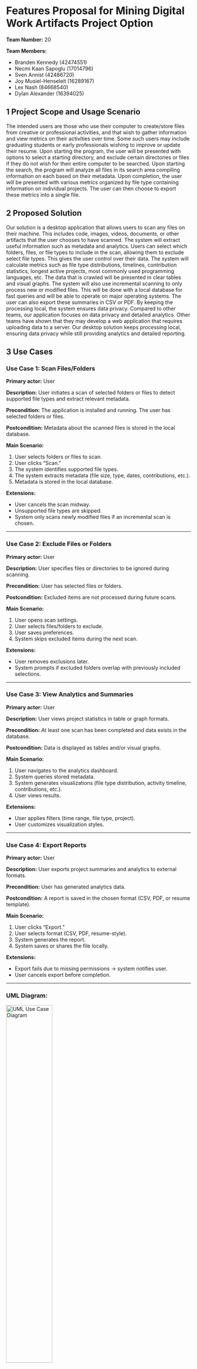 # Features Proposal for Mining Digital Work Artifacts Project Option

**Team Number:** 20

**Team Members:**

- Branden Kennedy (42474551)
- Necmi Kaan Sapoglu (17014796)
- Sven Annist (42486720)
- Joy Musiel-Henseleit (16289167)
- Lex Nash (84668540)
- Dylan Alexander (16394025)

## 1 Project Scope and Usage Scenario
The intended users are those who use their computer to create/store files from creative or professional activities, and that wish to gather information and view metrics on their activities over time. Some such users may include graduating students or early professionals wishing to improve or update their resume. Upon starting the program, the user will be presented with options to select a starting directory, and exclude certain directories or files if they do not wish for their entire computer to be searched. Upon starting the search, the program will analyze all files in its search area compiling information on each based on their metadata. Upon completion, the user will be presented with various metrics organized by file type containing information on individual projects. The user can then choose to export these metrics into a single file.

## 2 Proposed Solution
Our solution is a desktop application that allows users to scan any files on their machine. This includes code, images, videos, documents, or other artifacts that the user chooses to have scanned. The system will extract useful information such as metadata and analytics. Users can select which folders, files, or file types to include in the scan, allowing them to exclude select file types. This gives the user control over their data. The system will calculate metrics such as file type distributions, timelines, contribution statistics, longest active projects, most commonly used programming languages, etc. The data that is crawled will be presented in clear tables and visual graphs. The system will also use incremental scanning to only process new or modified files. This will be done with a local database for fast queries and will be able to operate on major operating systems. The user can also export these summaries in CSV or PDF. By keeping the processing local, the system ensures data privacy. Compared to other teams, our application focuses on data privacy and detailed analytics. Other teams have shown that they may develop a web application that requires uploading data to a server. Our desktop solution keeps processing local, ensuring data privacy while still providing analytics and detailed reporting.

## 3 Use Cases

### Use Case 1: Scan Files/Folders

**Primary actor:** User

**Description:** User initiates a scan of selected folders or files to detect supported file types and extract relevant metadata.

**Precondition:** The application is installed and running. The user has selected folders or files.

**Postcondition:** Metadata about the scanned files is stored in the local database.

**Main Scenario:**

1. User selects folders or files to scan.
2. User clicks “Scan.”
3. The system identifies supported file types.
4. The system extracts metadata (file size, type, dates, contributions, etc.).
5. Metadata is stored in the local database.

**Extensions:**

- User cancels the scan midway.
- Unsupported file types are skipped.
- System only scans newly modified files if an incremental scan is chosen.

---

### Use Case 2: Exclude Files or Folders

**Primary actor:** User

**Description:** User specifies files or directories to be ignored during scanning.

**Precondition:** User has selected files or folders.

**Postcondition:** Excluded items are not processed during future scans.

**Main Scenario:**

1. User opens scan settings.
2. User selects files/folders to exclude.
3. User saves preferences.
4. System skips excluded items during the next scan.

**Extensions:**

- User removes exclusions later.
- System prompts if excluded folders overlap with previously included selections.

---

### Use Case 3: View Analytics and Summaries

**Primary actor:** User

**Description:** User views project statistics in table or graph formats.

**Precondition:** At least one scan has been completed and data exists in the database.

**Postcondition:** Data is displayed as tables and/or visual graphs.

**Main Scenario:**

1. User navigates to the analytics dashboard.
2. System queries stored metadata.
3. System generates visualizations (file type distribution, activity timeline, contributions, etc.).
4. User views results.

**Extensions:**

- User applies filters (time range, file type, project).
- User customizes visualization styles.

---

### Use Case 4: Export Reports

**Primary actor:** User

**Description:** User exports project summaries and analytics to external formats.

**Precondition:** User has generated analytics data.

**Postcondition:** A report is saved in the chosen format (CSV, PDF, or resume template).

**Main Scenario:**

1. User clicks “Export.”
2. User selects format (CSV, PDF, resume-style).
3. System generates the report.
4. System saves or shares the file locally.

**Extensions:**

- Export fails due to missing permissions → system notifies user.
- User cancels export before completion.

---

### UML Diagram:
<img src="./umlUseCaseDiagram.png" alt="UML Use Case Diagram" width="50%" />

## 4 Requirements, Testing, Requirement Verification

### Technology Stack:

### Test Framework:

| Requirement | Description | Test Cases | Who | H / M / E |  
| --- | --- | --- | --- | --- | 
| Select folders/files to scan | An interface allows users to specify files, folders, or artifacts to include in the scan. Complexity: handling multiple file formats and updating scan configurations accordingly. Potential difficulties include ensuring that user selections are saved and reflected in scans. | Positive Test Cases <ul><li>test_select_single_folder(): Create test folder with 5 different file types (.py, .js, .java, .txt, .md), select folder via dialog, verify all 5 files appear in selection list</li><li>test_select_multiple_folders(): Select 3 separate project folders, verify all folder paths are stored and total file count matches expected sum</li><li>test_select_individual_files(): Select 4 individual files of different types, verify only selected files appear in scan queue, not entire parent folders</li><li>test_select_nested_directory(): Select root folder containing 3 levels of subdirectories, verify all nested files are discovered and counted correctly</li></ul> Negative Test Cases <ul><li>test_select_nonexistent_path(): Attempt to select a nonexistent filepath, verify error message displayed and selection rejected</li><li>test_select_no_permissions(): Select folder without read permissions, verify graceful error handling and user notification</li><li>test_select_empty_folder(): Select completely empty folder, verify system handles gracefully with error message</ul>| . | M |
| Exclude folders/files from scanning | Prior to scanning, users will be able to specify files and folders to exclude. Complexity: maintaining exclusion to nested directories. Potential difficulties include performance with complex exclusion rules, and accurately updating exclusions lists. | Positive Test Cases <ul><li>test_exclude_file_types(): Exclude ".log" files, scan folder with mixed files, verify 0 log files in results</li><li>test_exclude_folders(): Exclude "node_modules" and ".git" folders, verify these folders completely skipped during scan</li><li>test_exclusion_persistence(): Set exclusions, restart app, verify exclusion rules still active and applied to new scans</li></ul> Negative Test Cases <ul><li>test_exclude_nonexistent_folder(): Add non-existent folder to exclusions, verify no errors occur during scan</li><li>test_conflicting_rules(): Include "/project" but exclude "/project/src", verify conflict resolution </li><li>test_overlapping_exclusions(): Exclude a folder and one of its subfolders separately, verify the system correctly skips all excluded files without errors| . | M |
| Scan and detect file types | The system scans and identifies supported file types. Complexities: handling large directories and multiple file formats. Potential difficulties include handling of unsupported files and performance with large datasets. | Positive Test Cases <ul><li>test_detect_common_extensions(): Scan folder with .py, .js, .java, .cpp files, verify each detected with correct language classification</li><li>test_large_directory_performance(): Scan directory with large amount of files, verify all files processed</li><li>test_language_detection_accuracy(): Scan mixed codebase, verify Python files detected as "Python", JavaScript as "JavaScript", etc.</li></ul> Negative Test Cases <ul><li>test_corrupted_file_handling(): Include corrupted binary file in scan, verify system skips gracefully without crashing</li><li>test_misleading_extensions(): Create .txt file containing Python code, verify system detects actual content type vs. extension</li><li>test_zero_byte_files(): Scan folder containing empty files, verify they're logged but don't cause errors</li><li>test_special_character_filenames(): Scan files with names containing unicode, spaces, and special chars, verify all processed correctly</li></ul> | . | . |
| Skip excluded files/folders | The system will ensure items marked for exclusion are skipped in all scans. Complexity: ensuring consistency when skipping across nested directories and incremental scans. Potential difficulties include identifying overlapping inclusion/exclusion rules. | Positive Test Cases <ul><li>test_skip_excluded_folders(): Exclude "/project/build", scan "/project", verify 0 files from build folder in results</li><li>test_exclusion_after_restart(): Set exclusions, restart application, run scan, verify exclusions still actively filtering files</li><li>test_nested_exclusion_accuracy(): Exclude "/src/tests" within included "/src", verify only test files skipped, other src files included</li></ul> Negative Test Cases <ul><li>test_renamed_excluded_folder(): Exclude "old_name" folder, rename to "new_name", verify exclusion rule no longer applies to renamed folder</li><li>test_inclusion_overrides_exclusion(): Include specific file that matches exclusion pattern, verify file is included (test rule precedence)</li><li>test_locked_file_exclusion(): Attempt to exclude currently running/locked file, verify exclusion still works on next scan</li></ul> | . | . |
| Extract metadata | The system will extract file metadata such as creation/modification date, size, language usage, contributions. Complexity: parsing various file types, extracting, and aggregating meaningful metrics. Potential difficulties include handling corrupted files. | Positive Test Cases <ul><li>test_basic_metadata_extraction(): Scan test folder, verify each file has size, creation_date, modified_date, and file_type extracted</li><li>test_git_contribution_parsing(): Scan git repository, verify author names, commit counts, and date ranges extracted for each file</li><li>test_code_metrics_calculation(): Scan Python project, verify lines_of_code, comment_ratio, and complexity_score calculated per file</li><li>test_document_metadata_extraction(): Scan Word/PDF documents, verify author, title, creation_date extracted from document properties</li></ul> Negative Test Cases <ul><li>test_corrupted_file_metadata(): Include corrupted .docx file, verify system extracts available metadata and logs corruption gracefully</li><li>test_missing_timestamp_files(): Process files with missing/invalid timestamps, verify system uses file system defaults without errors</li><li>test_permission_denied_metadata(): Attempt metadata extraction on read-protected file, verify graceful handling and error logging</li></ul> | . | . |
| Store metadata in local database | The system will save extracted metadata for querying, filtering, and reporting. Complexity: database schema design, efficient storage of data. Potential difficulties include handling large volumes of data and ensuring data integrity. | Positive Test Cases <ul><li>test_bulk_metadata_storage(): Store metadata for large number of files, verify all records saved correctly and database size reasonable</li><li>test_referential_integrity(): Store file metadata with project references, verify foreign key constraints maintained across related tables</li><li>test_database_query_performance(): Query stored metadata for large number of files by various criteria, verify queries complete within reasonable timeframe</li></ul> Negative Test Cases <ul><li>test_database_corruption_recovery(): Mock database file corruption, verify system detects issue and rebuilds/recovers automatically</li><li>test_insufficient_disk_space(): Mock full disk space, attempt metadata storage, verify graceful degradation and user notification</li><li>test_invalid_data_storage(): Attempt to store malformed metadata (null values, wrong types), verify validation and error handling</li></ul>| . | . |
| Incremental scanning | The system will only process new or modified files on subsequent scans. Complexity: accurately tracking file changes and comparing this with previously scanned metadata. Potential difficulties include detecting modifications such as renamed or moved files.  | Positive Test Cases <ul><li>test_skip_unchanged_files(): Run scan twice on same folder, verify second scan processes 0 files</li><li>test_detect_new_files(): Add 10 new files between scans, verify only new files processed on second scan</li><li>test_detect_modified_files(): Modify 3 existing files' content, verify only those 3 files re-processed on next incremental scan</li><li>test_handle_moved_files(): Move files within scan directory, verify files detected at new location without full re-processing</li></ul> Negative Test Cases <ul><li>test_file_modified_during_scan(): Modify file while scan in progress, verify system handles gracefully without corruption</li><li>test_file_renamed_between_scans(): Rename files between scans, verify system treats as new file</li></ul>| . | . |
| Calculate metrics | The system will compute meaningful metrics such as file type distributions, activity timelines, and commonly used programming languages. Complexity: determining what metadata to aggregate based on files scanned, efficiently aggregating metadata and ensuring accurate calculations. Potential difficulties: handling incomplete or missing data, performance during aggregation of large datasets. | <ul><li>1</li><li>2</li></ul> | . | . |
| Display summary in tables/graphs | The system will provide users with a visual display of metrics. Complexity: ensuring tables and charts are rendered accurately and the UI is responsive. Potential difficulties: handling large datasets and ensuring the UI does not freeze or lag, ensuring clarity and legibility in graph labels and scaling for user accessibility. | <ul><li>1</li><li>2</li></ul> | . | . |
| Search/filter metadata | This feature enables users to query metadata by type, date, size, contributions, etc. Complexity: ensuring the filtering logic is efficient. Potential difficulties: handling invalid queries and providing support for combining filters. | <ul><li>1</li><li>2</li></ul> | . | . |
| Export metadata summaries | The system will allow exporting summaries to CSV and PDF formats. Complexity: correctly implementing consistent data outputs across different file types as well as integrating export libraries. Potential difficulties: handling large exports and ensuring proper formatting. | <ul><li>1</li><li>2</li></ul> | . | . |
| Export reports in templates for resumes/portfolios | The system will provide pre-designed templates to generate reports with extracted metadata. Complexity: correctly applying structured templates to dynamic data, formatting data correctly. Potential difficulties: handling incomplete datasets or incompatibilities with templates and data to display. | <ul><li>1</li><li>2</li></ul> | . | . |
